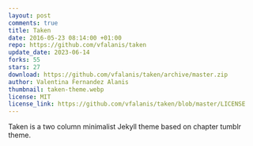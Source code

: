 ```yaml
---
layout: post
comments: true
title: Taken
date: 2016-05-23 08:14:00 +01:00
repo: https://github.com/vfalanis/taken
update_date: 2023-06-14
forks: 55
stars: 27
download: https://github.com/vfalanis/taken/archive/master.zip
author: Valentina Fernandez Alanis
thumbnail: taken-theme.webp
license: MIT
license_link: https://github.com/vfalanis/taken/blob/master/LICENSE
---
```


Taken is a two column minimalist Jekyll theme based on chapter tumblr theme.
